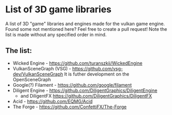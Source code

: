 # List of 3D game libraries
A list of 3D "game" libraries and engines made for the vulkan game engine. Found some not mentioned here? Feel free to create a pull request!
Note the list is made without any specified order in mind.

## The list:
* Wicked Engine - https://github.com/turanszkij/WickedEngine
* VulkanSceneGraph (VSG) - https://github.com/vsg-dev/VulkanSceneGraph
It is futher development on the OpenSceneGraph
* Google(?) Filament - https://github.com/google/filament
* Diligent Engine - https://github.com/DiligentGraphics/DiligentEngine
  * and DiligentFX https://github.com/DiligentGraphics/DiligentFX
* Acid - https://github.com/EQMG/Acid
* The Forge - https://github.com/ConfettiFX/The-Forge
